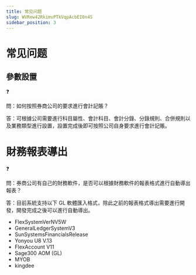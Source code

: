 ```yaml
---
title: 常见问题
slug: WVRew42RkimvPTkVqpAcbEI0n4S
sidebar_position: 3
---
```



# 常见问题

## 參數設置

<div class="callout callout-bg-2 callout-border-2">
<div class='callout-emoji'>❓</div>
<p>問：如何按照券商公司的要求進行會計記賬？</p>
</div>

答：可根據公司需要進行科目屬性、會計科目、會計分錄、分錄規則、合併規則以及業務類型進行設置，設置完成後即可按照公司自身要求進行會計記賬。

# 財務報表導出

<div class="callout callout-bg-2 callout-border-2">
<div class='callout-emoji'>❓</div>
<p>問：券商公司有自己的財務軟件，是否可以根據財務軟件的報表格式進行自動導出報表？</p>
</div>

答：目前系統支持以下 GL 軟體匯入格式，除此之前的報表格式導出需要進行開發，開發完成之後可以進行自動導出。

- FlexSystemVerNV5W
- GeneralLedgerSystemV3
- SunSystemsFinancialsRelease
- Yonyou U8 V.13
- FlexAccount V11
- Sage300 AOM (GL)
- MYOB
- kingdee

